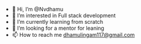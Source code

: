 - 👋 Hi, I’m @Nvdhamu
- 👀 I’m interested in Full stack development
- 🌱 I’m currently learning from scratch
- 💞️ I’m looking for a mentor for leaning
- 📫 How to reach me dhamulingam117@gmail.com

<!---
Nvdhamu/Nvdhamu is a ✨ special ✨ repository because its `README.md` (this file) appears on your GitHub profile.
You can click the Preview link to take a look at your changes.
--->
